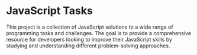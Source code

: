# JavaScript Tasks

This project is a collection of JavaScript solutions to 
a wide range of programming tasks and challenges.
The goal is to provide a comprehensive resource for 
developers looking to improve their JavaScript skills 
by studying and understanding different problem-solving approaches.
